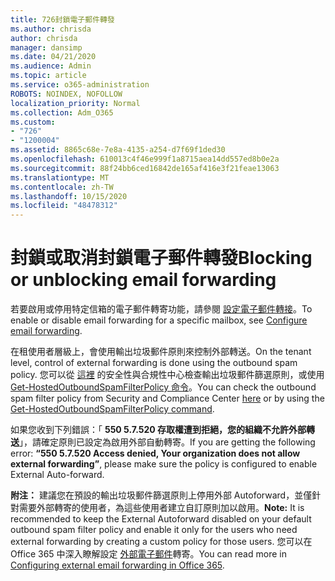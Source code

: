 ```yaml
---
title: 726封鎖電子郵件轉發
ms.author: chrisda
author: chrisda
manager: dansimp
ms.date: 04/21/2020
ms.audience: Admin
ms.topic: article
ms.service: o365-administration
ROBOTS: NOINDEX, NOFOLLOW
localization_priority: Normal
ms.collection: Adm_O365
ms.custom:
- "726"
- "1200004"
ms.assetid: 8865c68e-7e8a-4135-a254-d7f69f1ded30
ms.openlocfilehash: 610013c4f46e999f1a8715aea14dd557ed8b0e2a
ms.sourcegitcommit: 88f24bb6ced16842de165af416e3f21feae13063
ms.translationtype: MT
ms.contentlocale: zh-TW
ms.lasthandoff: 10/15/2020
ms.locfileid: "48478312"
---
```

# <a name="blocking-or-unblocking-email-forwarding"></a><span data-ttu-id="3f732-102">封鎖或取消封鎖電子郵件轉發</span><span class="sxs-lookup"><span data-stu-id="3f732-102">Blocking or unblocking email forwarding</span></span>

<span data-ttu-id="3f732-103">若要啟用或停用特定信箱的電子郵件轉寄功能，請參閱 [設定電子郵件轉接](https://docs.microsoft.com/microsoft-365/admin/email/configure-email-forwarding)。</span><span class="sxs-lookup"><span data-stu-id="3f732-103">To enable or disable email forwarding for a specific mailbox, see [Configure email forwarding](https://docs.microsoft.com/microsoft-365/admin/email/configure-email-forwarding).</span></span>

<span data-ttu-id="3f732-104">在租使用者層級上，會使用輸出垃圾郵件原則來控制外部轉送。</span><span class="sxs-lookup"><span data-stu-id="3f732-104">On the tenant level, control of external forwarding is done using the outbound spam policy.</span></span> <span data-ttu-id="3f732-105">您可以從 [這裡](https://protection.office.com/antispam) 的安全性與合規性中心檢查輸出垃圾郵件篩選原則，或使用 [Get-HostedOutboundSpamFilterPolicy 命令](https://docs.microsoft.com/powershell/module/exchange/get-hostedoutboundspamfilterpolicy)。</span><span class="sxs-lookup"><span data-stu-id="3f732-105">You can check the outbound spam filter policy from Security and Compliance Center [here](https://protection.office.com/antispam) or by using the [Get-HostedOutboundSpamFilterPolicy command](https://docs.microsoft.com/powershell/module/exchange/get-hostedoutboundspamfilterpolicy).</span></span>

<span data-ttu-id="3f732-106">如果您收到下列錯誤：「 **550 5.7.520 存取權遭到拒絕，您的組織不允許外部轉送**」，請確定原則已設定為啟用外部自動轉寄。</span><span class="sxs-lookup"><span data-stu-id="3f732-106">If you are getting the following error: **“550 5.7.520 Access denied, Your organization does not allow external forwarding”**, please make sure the policy is configured to enable External Auto-forward.</span></span>

<span data-ttu-id="3f732-107">**附注：** 建議您在預設的輸出垃圾郵件篩選原則上停用外部 Autoforward，並僅針對需要外部轉寄的使用者，為這些使用者建立自訂原則加以啟用。</span><span class="sxs-lookup"><span data-stu-id="3f732-107">**Note:** It is recommended to keep the External Autoforward disabled on your default outbound spam filter policy and enable it only for the users who need external forwarding by creating a custom policy for those users.</span></span> <span data-ttu-id="3f732-108">您可以在 Office 365 中深入瞭解設定 [外部電子郵件](https://docs.microsoft.com/microsoft-365/security/office-365-security/external-email-forwarding)轉寄。</span><span class="sxs-lookup"><span data-stu-id="3f732-108">You can read more in [Configuring external email forwarding in Office 365](https://docs.microsoft.com/microsoft-365/security/office-365-security/external-email-forwarding).</span></span>